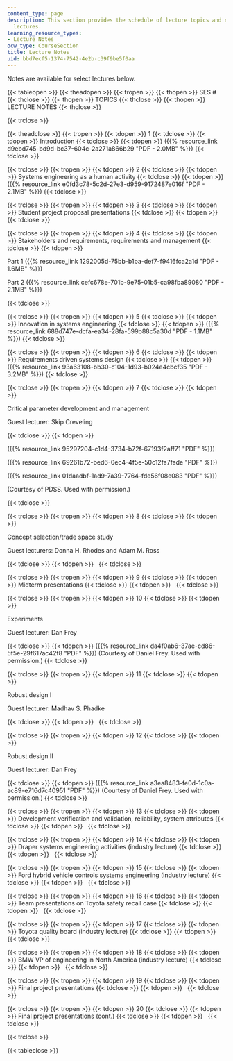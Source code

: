 ```yaml
---
content_type: page
description: This section provides the schedule of lecture topics and notes from selected
  lectures.
learning_resource_types:
- Lecture Notes
ocw_type: CourseSection
title: Lecture Notes
uid: bbd7ecf5-1374-7542-4e2b-c39f9be5f0aa
---
```


Notes are available for select lectures below.

{{< tableopen >}}
{{< theadopen >}}
{{< tropen >}}
{{< thopen >}}
SES #
{{< thclose >}}
{{< thopen >}}
TOPICS
{{< thclose >}}
{{< thopen >}}
LECTURE NOTES
{{< thclose >}}

{{< trclose >}}

{{< theadclose >}}
{{< tropen >}}
{{< tdopen >}}
1
{{< tdclose >}}
{{< tdopen >}}
Introduction
{{< tdclose >}}
{{< tdopen >}}
({{% resource_link d9ebd745-bd9d-bc37-604c-2a271a866b29 "PDF - 2.0MB" %}})
{{< tdclose >}}

{{< trclose >}}
{{< tropen >}}
{{< tdopen >}}
2
{{< tdclose >}}
{{< tdopen >}}
Systems engineering as a human activity
{{< tdclose >}}
{{< tdopen >}}
({{% resource_link e0fd3c78-5c2d-27e3-d959-9172487e016f "PDF - 2.1MB" %}})
{{< tdclose >}}

{{< trclose >}}
{{< tropen >}}
{{< tdopen >}}
3
{{< tdclose >}}
{{< tdopen >}}
Student project proposal presentations
{{< tdclose >}}
{{< tdopen >}}
 
{{< tdclose >}}

{{< trclose >}}
{{< tropen >}}
{{< tdopen >}}
4
{{< tdclose >}}
{{< tdopen >}}
Stakeholders and requirements, requirements and management
{{< tdclose >}}
{{< tdopen >}}


Part 1 ({{% resource_link 1292005d-75bb-b1ba-def7-f9416fca2a1d "PDF - 1.6MB" %}})

Part 2 ({{% resource_link cefc678e-701b-9e75-01b5-ca98fba89080 "PDF - 2.1MB" %}})


{{< tdclose >}}

{{< trclose >}}
{{< tropen >}}
{{< tdopen >}}
5
{{< tdclose >}}
{{< tdopen >}}
Innovation in systems engineering
{{< tdclose >}}
{{< tdopen >}}
({{% resource_link 688d747e-dcfa-ea34-28fa-599b88c5a30d "PDF - 1.1MB" %}})
{{< tdclose >}}

{{< trclose >}}
{{< tropen >}}
{{< tdopen >}}
6
{{< tdclose >}}
{{< tdopen >}}
Requirements driven systems design
{{< tdclose >}}
{{< tdopen >}}
({{% resource_link 93a63108-bb30-c104-1d93-b024e4cbcf35 "PDF - 3.2MB" %}})
{{< tdclose >}}

{{< trclose >}}
{{< tropen >}}
{{< tdopen >}}
7
{{< tdclose >}}
{{< tdopen >}}


Critical parameter development and management

Guest lecturer: Skip Creveling


{{< tdclose >}}
{{< tdopen >}}


({{% resource_link 95297204-c1d4-3734-b72f-67193f2aff71 "PDF" %}})

({{% resource_link 69261b72-bed6-0ec4-4f5e-50c12fa7fade "PDF" %}})

({{% resource_link 01daadbf-1ad9-7a39-7764-fde56f08e083 "PDF" %}})

(Courtesy of PDSS. Used with permission.)


{{< tdclose >}}

{{< trclose >}}
{{< tropen >}}
{{< tdopen >}}
8
{{< tdclose >}}
{{< tdopen >}}


Concept selection/trade space study

Guest lecturers: Donna H. Rhodes and Adam M. Ross


{{< tdclose >}}
{{< tdopen >}}
 
{{< tdclose >}}

{{< trclose >}}
{{< tropen >}}
{{< tdopen >}}
9
{{< tdclose >}}
{{< tdopen >}}
Midterm presentations
{{< tdclose >}}
{{< tdopen >}}
 
{{< tdclose >}}

{{< trclose >}}
{{< tropen >}}
{{< tdopen >}}
10
{{< tdclose >}}
{{< tdopen >}}


Experiments

Guest lecturer: Dan Frey


{{< tdclose >}}
{{< tdopen >}}
({{% resource_link da4f0ab6-37ae-cd86-5f5e-29f617ac42f8 "PDF" %}}) (Courtesy of Daniel Frey. Used with permission.)
{{< tdclose >}}

{{< trclose >}}
{{< tropen >}}
{{< tdopen >}}
11
{{< tdclose >}}
{{< tdopen >}}


Robust design I

Guest lecturer: Madhav S. Phadke


{{< tdclose >}}
{{< tdopen >}}
 
{{< tdclose >}}

{{< trclose >}}
{{< tropen >}}
{{< tdopen >}}
12
{{< tdclose >}}
{{< tdopen >}}


Robust design II

Guest lecturer: Dan Frey


{{< tdclose >}}
{{< tdopen >}}
({{% resource_link a3ea8483-fe0d-1c0a-ac89-e716d7c40951 "PDF" %}}) (Courtesy of Daniel Frey. Used with permission.)
{{< tdclose >}}

{{< trclose >}}
{{< tropen >}}
{{< tdopen >}}
13
{{< tdclose >}}
{{< tdopen >}}
Development verification and validation, reliability, system attributes
{{< tdclose >}}
{{< tdopen >}}
 
{{< tdclose >}}

{{< trclose >}}
{{< tropen >}}
{{< tdopen >}}
14
{{< tdclose >}}
{{< tdopen >}}
Draper systems engineering activities (industry lecture)
{{< tdclose >}}
{{< tdopen >}}
 
{{< tdclose >}}

{{< trclose >}}
{{< tropen >}}
{{< tdopen >}}
15
{{< tdclose >}}
{{< tdopen >}}
Ford hybrid vehicle controls systems engineering (industry lecture)
{{< tdclose >}}
{{< tdopen >}}
 
{{< tdclose >}}

{{< trclose >}}
{{< tropen >}}
{{< tdopen >}}
16
{{< tdclose >}}
{{< tdopen >}}
Team presentations on Toyota safety recall case
{{< tdclose >}}
{{< tdopen >}}
 
{{< tdclose >}}

{{< trclose >}}
{{< tropen >}}
{{< tdopen >}}
17
{{< tdclose >}}
{{< tdopen >}}
Toyota quality board (industry lecture)
{{< tdclose >}}
{{< tdopen >}}
 
{{< tdclose >}}

{{< trclose >}}
{{< tropen >}}
{{< tdopen >}}
18
{{< tdclose >}}
{{< tdopen >}}
BMW VP of engineering in North America (industry lecture)
{{< tdclose >}}
{{< tdopen >}}
 
{{< tdclose >}}

{{< trclose >}}
{{< tropen >}}
{{< tdopen >}}
19
{{< tdclose >}}
{{< tdopen >}}
Final project presentations
{{< tdclose >}}
{{< tdopen >}}
 
{{< tdclose >}}

{{< trclose >}}
{{< tropen >}}
{{< tdopen >}}
20
{{< tdclose >}}
{{< tdopen >}}
Final project presentations (cont.)
{{< tdclose >}}
{{< tdopen >}}
 
{{< tdclose >}}

{{< trclose >}}

{{< tableclose >}}